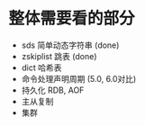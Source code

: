 # 整体需要看的部分

- sds 简单动态字符串 (done)
- zskiplist 跳表   (done)
- dict 哈希表
- 命令处理声明周期 (5.0, 6.0对比)
- 持久化 RDB, AOF
- 主从复制
- 集群
